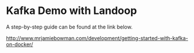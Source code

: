 # Kafka Demo with Landoop

A step-by-step guide can be found at the link below.

http://www.mrjamiebowman.com/development/getting-started-with-kafka-on-docker/